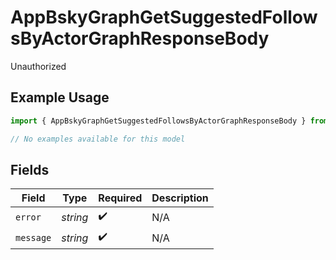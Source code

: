 # AppBskyGraphGetSuggestedFollowsByActorGraphResponseBody

Unauthorized

## Example Usage

```typescript
import { AppBskyGraphGetSuggestedFollowsByActorGraphResponseBody } from "bluesky/models/errors";

// No examples available for this model
```

## Fields

| Field              | Type               | Required           | Description        |
| ------------------ | ------------------ | ------------------ | ------------------ |
| `error`            | *string*           | :heavy_check_mark: | N/A                |
| `message`          | *string*           | :heavy_check_mark: | N/A                |